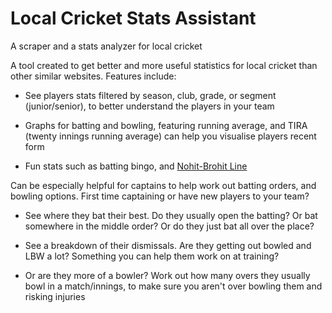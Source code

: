 # Local Cricket Stats Assistant

A scraper and a stats analyzer for local cricket

A tool created to get better and more useful statistics for local cricket than other similar websites. Features include:

- See players stats filtered by season, club, grade, or segment (junior/senior), to better understand the players in your team

- Graphs for batting and bowling, featuring running average, and TIRA (twenty innings running average) can help you visualise players recent form

- Fun stats such as batting bingo, and [Nohit-Brohit Line](https://i.redd.it/ezgnsrztdaa11.png)

Can be especially helpful for captains to help work out batting orders, and bowling options. First time captaining or have new players to your team?

- See where they bat their best. Do they usually open the batting? Or bat somewhere in the middle order? Or do they just bat all over the place?

- See a breakdown of their dismissals. Are they getting out bowled and LBW a lot? Something you can help them work on at training?

- Or are they more of a bowler? Work out how many overs they usually bowl in a match/innings, to make sure you aren't over bowling them and risking injuries